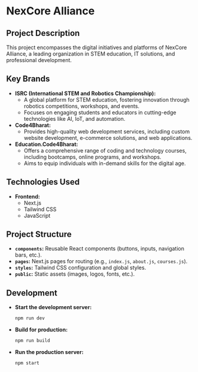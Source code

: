 # NexCore Alliance

## Project Description

This project encompasses the digital initiatives and platforms of NexCore Alliance, a leading organization in STEM education, IT solutions, and professional development. 

## Key Brands

* **ISRC (International STEM and Robotics Championship):**
    * A global platform for STEM education, fostering innovation through robotics competitions, workshops, and events.
    * Focuses on engaging students and educators in cutting-edge technologies like AI, IoT, and automation.
* **Code4Bharat:**
    * Provides high-quality web development services, including custom website development, e-commerce solutions, and web applications.
* **Education.Code4Bharat:**
    * Offers a comprehensive range of coding and technology courses, including bootcamps, online programs, and workshops.
    * Aims to equip individuals with in-demand skills for the digital age.

## Technologies Used

* **Frontend:** 
    * Next.js 
    * Tailwind CSS
    * JavaScript 

## Project Structure

* **`components`:** Reusable React components (buttons, inputs, navigation bars, etc.).
* **`pages`:** Next.js pages for routing (e.g., `index.js`, `about.js`, `courses.js`).
* **`styles`:** Tailwind CSS configuration and global styles.
* **`public`:** Static assets (images, logos, fonts, etc.).

## Development

* **Start the development server:**
    ```bash
    npm run dev 
    ```

* **Build for production:**
    ```bash
    npm run build
    ```

* **Run the production server:**
    ```bash
    npm start
    ```
